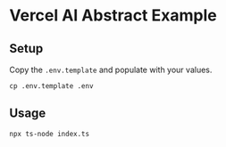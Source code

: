 # Vercel AI Abstract Example

## Setup

Copy the `.env.template` and populate with your values.

```
cp .env.template .env
```

## Usage

```
npx ts-node index.ts
```
